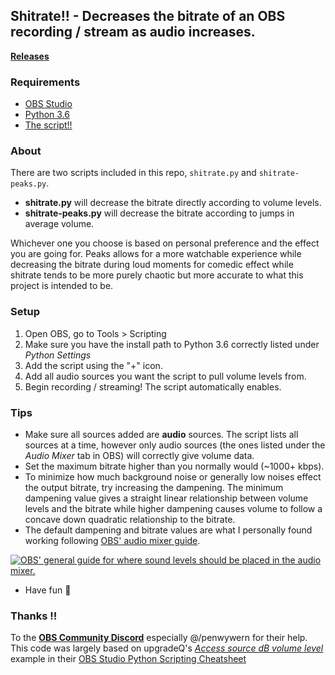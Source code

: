 ## Shitrate!! - Decreases the bitrate of an OBS recording / stream as audio increases.

[**Releases**](https://github.com/satasatalight/obs-shitrate/releases "Releases")

### Requirements

- [OBS Studio](https://obsproject.com/ "OBS Studio")
- [Python 3.6](https://www.python.org/downloads/release/python-368/ "Python 3.6")
- [The script!!](https://github.com/satasatalight/obs-shitrate/releases "The script!!")

### About

There are two scripts included in this repo, `shitrate.py` and `shitrate-peaks.py`.
- **shitrate.py** will decrease the bitrate directly according to volume levels.
- **shitrate-peaks.py** will decrease the bitrate according to jumps in average volume.

Whichever one you choose is based on personal preference and the effect you are going for. Peaks allows for a more watchable experience while decreasing the bitrate during loud moments for comedic effect while shitrate tends to be more purely chaotic but more accurate to what this project is intended to be.

### Setup

1. Open OBS, go to Tools > Scripting
2. Make sure you have the install path to Python 3.6 correctly listed under *Python Settings*
3. Add the script using the "+" icon.
4. Add all audio sources you want the script to pull volume levels from.
5. Begin recording / streaming! The script automatically enables.

### Tips

- Make sure all sources added are **audio** sources. The script lists all sources at a time, however only audio sources (the ones listed under the *Audio Mixer* tab in OBS) will correctly give volume data.
- Set the maximum bitrate higher than you normally would (~1000+ kbps).
- To minimize how much background noise or generally low noises effect the output bitrate, try increasing the dampening. The minimum dampening value gives a straight linear relationship between volume levels and the bitrate while higher dampening causes volume to follow a concave down quadratic relationship to the bitrate. 
- The default dampening and bitrate values are what I personally found working following [OBS' audio mixer guide](https://obsproject.com/kb/audio-mixer-guide "OBS' audio mixer guide"). 

[![OBS' general guide for where sound levels should be placed in the audio mixer.](https://obsproject.com/media/pages/kb/audio-mixer-guide/635d30015f-1644751140/ecyfthu-1.png "OBS' general guide for where sound levels should be placed in the audio mixer.")](https://obsproject.com/kb/audio-mixer-guide "OBS' general guide for where sound levels should be placed in the audio mixer.")

- Have fun 🙂

### Thanks !!

To the [**OBS Community Discord**](https://discord.gg/obsproject "**OBS Community Discord**") especially @/penwywern for their help. This code was largely based on upgradeQ's [*Access source dB volume level*](https://github.com/upgradeQ/OBS-Studio-Python-Scripting-Cheatsheet-obspython-Examples-of-API/blob/master/src/volmeter_via_ffi.py "*Access source dB volume level*") example in their [OBS Studio Python Scripting Cheatsheet](https://github.com/upgradeQ/OBS-Studio-Python-Scripting-Cheatsheet-obspython-Examples-of-API "*OBS Studio Python Scripting Cheatsheet*")